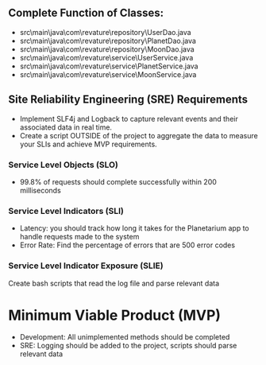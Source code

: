 ## Complete Function of Classes:
  - src\main\java\com\revature\repository\UserDao.java <!--COMPELTE-->
  - src\main\java\com\revature\repository\PlanetDao.java <!--COMPELTE-->
  - src\main\java\com\revature\repository\MoonDao.java <!--COMPELTE-->
  - src\main\java\com\revature\service\UserService.java <!--COMPELTE-->
  - src\main\java\com\revature\service\PlanetService.java <!--COMPELTE-->
  - src\main\java\com\revature\service\MoonService.java <!--COMPELTE-->

## Site Reliability Engineering (SRE) Requirements
  - Implement SLF4j and Logback to capture relevant events and their associated data in real time.<!--COMPELTE-->
  - Create a script OUTSIDE of the project to aggregate the data to measure your SLIs and achieve MVP requirements. <!--COMPLETE-->

### Service Level Objects (SLO)
- 99.8% of requests should complete successfully within 200 milliseconds<!--COMPLETE-->

### Service Level Indicators (SLI)
- Latency: you should track how long it takes for the Planetarium app to handle requests made to the system<!--COMPLETE-->
- Error Rate: Find the percentage of errors that are 500 error codes<!--COMPLETE-->

### Service Level Indicator Exposure (SLIE)
Create bash scripts that read the log file and parse relevant data<!--COMPLETE-->

# Minimum Viable Product (MVP)
- Development: All unimplemented methods should be completed<!--COMPELTE-->
- SRE: Logging should be added to the project, scripts should parse relevant data<!--COMPLETE-->


<!--
# Stretch Goal
Stretch goals are things to work on ONLY when all MVP requirements have been accomplished: listed below is an optional feature you can add to the project to enhance it further:
- Create a way for the application to return the SLI metrics for the lifespan of the application via an http request
    - This will require you to create your own custom classes and integrate them into the project
-->